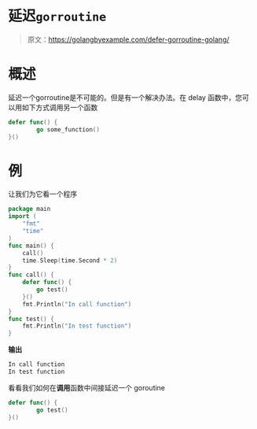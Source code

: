 # 延迟`gorroutine`

> 原文：<https://golangbyexample.com/defer-gorroutine-golang/>

# **概述**

延迟一个gorroutine是不可能的。但是有一个解决办法。在 delay 函数中，您可以用如下方式调用另一个函数

```go
defer func() {
        go some_function()
}()
```

# **例**

让我们为它看一个程序

```go
package main
import (
    "fmt"
    "time"
)
func main() {
    call()
    time.Sleep(time.Second * 2)
}
func call() {
    defer func() {
        go test()
    }()
    fmt.Println("In call function")
}
func test() {
    fmt.Println("In test function")
}
```

**输出**

```go
In call function
In test function
```

看看我们如何在**调用**函数中间接延迟一个 goroutine

```go
defer func() {
        go test()
}()
```